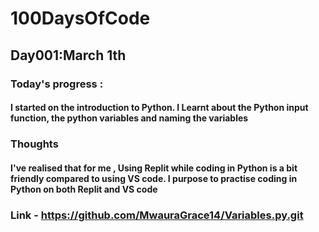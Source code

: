 # 100DaysOfCode
## Day001:March 1th
### Today's progress : 
#### I started on the introduction to Python. I Learnt about the Python input function, the python variables and naming the variables
### Thoughts
#### I've realised that for me , Using Replit while coding in Python is a bit friendly compared to using VS code. I purpose to practise coding in Python on both Replit and VS code
### Link - https://github.com/MwauraGrace14/Variables.py.git
